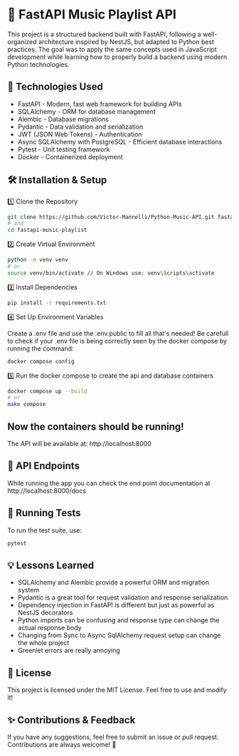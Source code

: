 # 🎵 FastAPI Music Playlist API

This project is a structured backend built with FastAPI, following a well-organized architecture inspired by NestJS, but adapted to Python best practices. The goal was to apply the same concepts used in JavaScript development while learning how to properly build a backend using modern Python technologies.

## 🚀 Technologies Used

- FastAPI - Modern, fast web framework for building APIs <br/>
- SQLAlchemy - ORM for database management <br/>
- Alembic - Database migrations <br/>
- Pydantic - Data validation and serialization <br/>
- JWT (JSON Web Tokens) - Authentication <br/>
- Async SQLAlchemy with PostgreSQL - Efficient database interactions <br/>
- Pytest - Unit testing framework <br/>
- Docker - Containerized deployment <br/>

## 🛠️ Installation & Setup

1️⃣ Clone the Repository

```bash 
git clone https://github.com/Victor-Mannelli/Python-Music-API.git fastapi-music-playlist
# and
cd fastapi-music-playlist
```

2️⃣ Create Virtual Environment

```bash 
python -m venv venv
# or
source venv/bin/activate // On Windows use: venv\Scripts\activate
```

3️⃣ Install Dependencies

```bash 
pip install -r requirements.txt
```

4️⃣ Set Up Environment Variables

Create a .env file and use the .env.public to fill all that's needed!
Be carefull to check if your .env file is being correctly seen by the docker compose by running the command:

```bash
docker compose config
```

5️⃣ Run the docker compose to create the api and database containers

```bash
docker compose up --build
# or 
make compose
```

## Now the containers should be running!

The API will be available at: http://localhost:8000

## 📖 API Endpoints

While running the app you can check the end point documentation at http://localhost:8000/docs

## 🧪 Running Tests

To run the test suite, use:

```bash
pytest
```

## 💡 Lessons Learned

- SQLAlchemy and Alembic provide a powerful ORM and migration system
- Pydantic is a great tool for request validation and response serialization
- Dependency injection in FastAPI is different but just as powerful as NestJS decorators
- Python imports can be confusing and response type can change the actual response body
- Changing from Sync to Async SqlAlchemy request setup can change the whole project 
- Greenlet errors are really annoying

## 📜 License

This project is licensed under the MIT License. Feel free to use and modify it!

## ✨ Contributions & Feedback

If you have any suggestions, feel free to submit an issue or pull request. Contributions are always welcome! 🎉

